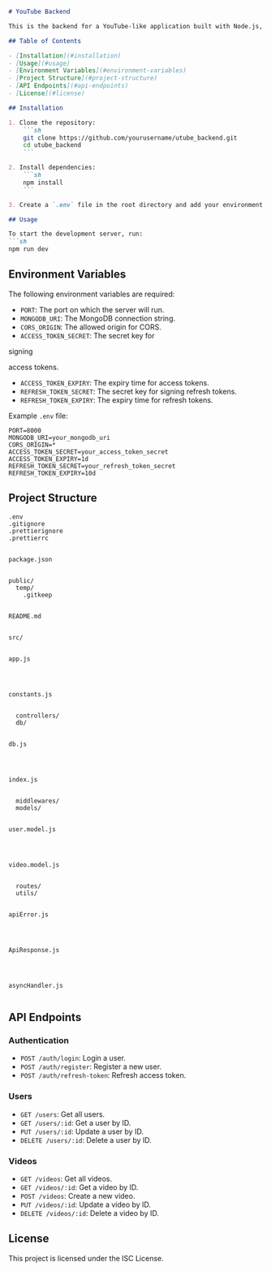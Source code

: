 
```md
# YouTube Backend

This is the backend for a YouTube-like application built with Node.js, Express, and MongoDB.

## Table of Contents

- [Installation](#installation)
- [Usage](#usage)
- [Environment Variables](#environment-variables)
- [Project Structure](#project-structure)
- [API Endpoints](#api-endpoints)
- [License](#license)

## Installation

1. Clone the repository:
    ```sh
    git clone https://github.com/yourusername/utube_backend.git
    cd utube_backend
    ```

2. Install dependencies:
    ```sh
    npm install
    ```

3. Create a `.env` file in the root directory and add your environment variables (see [Environment Variables](#environment-variables)).

## Usage

To start the development server, run:
```sh
npm run dev
```

## Environment Variables

The following environment variables are required:

- `PORT`: The port on which the server will run.
- `MONGODB_URI`: The MongoDB connection string.
- `CORS_ORIGIN`: The allowed origin for CORS.
- `ACCESS_TOKEN_SECRET`: The secret key for

 signing

 access tokens.
- `ACCESS_TOKEN_EXPIRY`: The expiry time for access tokens.
- `REFRESH_TOKEN_SECRET`: The secret key for signing refresh tokens.
- `REFRESH_TOKEN_EXPIRY`: The expiry time for refresh tokens.

Example `.env` file:
```
PORT=8000
MONGODB_URI=your_mongodb_uri
CORS_ORIGIN=*
ACCESS_TOKEN_SECRET=your_access_token_secret
ACCESS_TOKEN_EXPIRY=1d
REFRESH_TOKEN_SECRET=your_refresh_token_secret
REFRESH_TOKEN_EXPIRY=10d
```

## Project Structure

```
.env
.gitignore
.prettierignore
.prettierrc


package.json


public/
  temp/
    .gitkeep


README.md


src/
  

app.js


  

constants.js


  controllers/
  db/
    

db.js


  

index.js


  middlewares/
  models/
    

user.model.js


    

video.model.js


  routes/
  utils/
    

apiError.js


    

ApiResponse.js


    

asyncHandler.js


```

## API Endpoints

### Authentication

- `POST /auth/login`: Login a user.
- `POST /auth/register`: Register a new user.
- `POST /auth/refresh-token`: Refresh access token.

### Users

- `GET /users`: Get all users.
- `GET /users/:id`: Get a user by ID.
- `PUT /users/:id`: Update a user by ID.
- `DELETE /users/:id`: Delete a user by ID.

### Videos

- `GET /videos`: Get all videos.
- `GET /videos/:id`: Get a video by ID.
- `POST /videos`: Create a new video.
- `PUT /videos/:id`: Update a video by ID.
- `DELETE /videos/:id`: Delete a video by ID.

## License

This project is licensed under the ISC License.
```